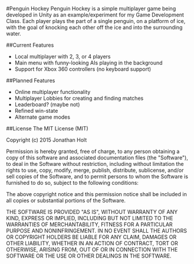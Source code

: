 #Penguin Hockey
Penguin Hockey is a simple multiplayer game being developed in Unity as an example/experiment for my Game Development Class. Each player plays the part of a single penguin, on a platform of ice, with the goal of knocking each other off the ice and into the surrounding water.

##Current Features
* Local multiplayer with 2, 3, or 4 players
* Main menu with funny-looking AIs playing in the background
* Support for Xbox 360 controllers (no keyboard support)

##Planned Features
* Online multiplayer functionality
* Multiplayer Lobbies for creating and finding matches
* Leaderboard? (maybe not)
* Refined win-state
* Alternate game modes

##License
The MIT License (MIT)

Copyright (c) 2015 Jonathan Holt

Permission is hereby granted, free of charge, to any person obtaining a copy
of this software and associated documentation files (the "Software"), to deal
in the Software without restriction, including without limitation the rights
to use, copy, modify, merge, publish, distribute, sublicense, and/or sell
copies of the Software, and to permit persons to whom the Software is
furnished to do so, subject to the following conditions:

The above copyright notice and this permission notice shall be included in
all copies or substantial portions of the Software.

THE SOFTWARE IS PROVIDED "AS IS", WITHOUT WARRANTY OF ANY KIND, EXPRESS OR
IMPLIED, INCLUDING BUT NOT LIMITED TO THE WARRANTIES OF MERCHANTABILITY,
FITNESS FOR A PARTICULAR PURPOSE AND NONINFRINGEMENT. IN NO EVENT SHALL THE
AUTHORS OR COPYRIGHT HOLDERS BE LIABLE FOR ANY CLAIM, DAMAGES OR OTHER
LIABILITY, WHETHER IN AN ACTION OF CONTRACT, TORT OR OTHERWISE, ARISING FROM,
OUT OF OR IN CONNECTION WITH THE SOFTWARE OR THE USE OR OTHER DEALINGS IN
THE SOFTWARE.
